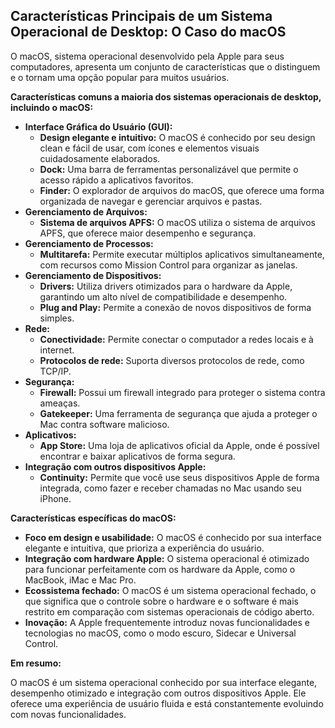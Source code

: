## Características Principais de um Sistema Operacional de Desktop: O Caso do macOS

O macOS, sistema operacional desenvolvido pela Apple para seus computadores, apresenta um conjunto de características que o distinguem e o tornam uma opção popular para muitos usuários.

**Características comuns a maioria dos sistemas operacionais de desktop, incluindo o macOS:**

* **Interface Gráfica do Usuário (GUI):**
    * **Design elegante e intuitivo:** O macOS é conhecido por seu design clean e fácil de usar, com ícones e elementos visuais cuidadosamente elaborados.
    * **Dock:** Uma barra de ferramentas personalizável que permite o acesso rápido a aplicativos favoritos.
    * **Finder:** O explorador de arquivos do macOS, que oferece uma forma organizada de navegar e gerenciar arquivos e pastas.
* **Gerenciamento de Arquivos:**
    * **Sistema de arquivos APFS:** O macOS utiliza o sistema de arquivos APFS, que oferece maior desempenho e segurança.
* **Gerenciamento de Processos:**
    * **Multitarefa:** Permite executar múltiplos aplicativos simultaneamente, com recursos como Mission Control para organizar as janelas.
* **Gerenciamento de Dispositivos:**
    * **Drivers:** Utiliza drivers otimizados para o hardware da Apple, garantindo um alto nível de compatibilidade e desempenho.
    * **Plug and Play:** Permite a conexão de novos dispositivos de forma simples.
* **Rede:**
    * **Conectividade:** Permite conectar o computador a redes locais e à internet.
    * **Protocolos de rede:** Suporta diversos protocolos de rede, como TCP/IP.
* **Segurança:**
    * **Firewall:** Possui um firewall integrado para proteger o sistema contra ameaças.
    * **Gatekeeper:** Uma ferramenta de segurança que ajuda a proteger o Mac contra software malicioso.
* **Aplicativos:**
    * **App Store:** Uma loja de aplicativos oficial da Apple, onde é possível encontrar e baixar aplicativos de forma segura.
* **Integração com outros dispositivos Apple:**
    * **Continuity:** Permite que você use seus dispositivos Apple de forma integrada, como fazer e receber chamadas no Mac usando seu iPhone.

**Características específicas do macOS:**

* **Foco em design e usabilidade:** O macOS é conhecido por sua interface elegante e intuitiva, que prioriza a experiência do usuário.
* **Integração com hardware Apple:** O sistema operacional é otimizado para funcionar perfeitamente com os hardware da Apple, como o MacBook, iMac e Mac Pro.
* **Ecossistema fechado:** O macOS é um sistema operacional fechado, o que significa que o controle sobre o hardware e o software é mais restrito em comparação com sistemas operacionais de código aberto.
* **Inovação:** A Apple frequentemente introduz novas funcionalidades e tecnologias no macOS, como o modo escuro, Sidecar e Universal Control.

**Em resumo:**

O macOS é um sistema operacional conhecido por sua interface elegante, desempenho otimizado e integração com outros dispositivos Apple. Ele oferece uma experiência de usuário fluida e está constantemente evoluindo com novas funcionalidades.
